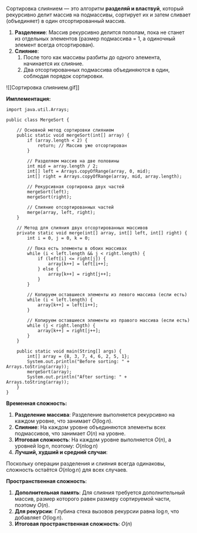 
Сортировка слиянием — это алгоритм **разделяй и властвуй**, который рекурсивно делит массив на подмассивы, сортирует их и затем сливает (объединяет) в один отсортированный массив.

1. **Разделение**: Массив рекурсивно делится пополам, пока не станет из отдельных элементов (размер подмассива = 1, а одиночный элемент всегда отсортирован).
2. **Слияние**: 
	1. После того как массивы разбиты до одного элемента, начинается их слияние.
	2. Два отсортированных подмассива объединяются в один, соблюдая порядок сортировки.


![[Сортировка слиянием.gif]]



**Имплементация:**

```
import java.util.Arrays;

public class MergeSort {

    // Основной метод сортировки слиянием
    public static void mergeSort(int[] array) {
        if (array.length < 2) {
            return; // Массив уже отсортирован
        }
		
        // Разделяем массив на две половины
        int mid = array.length / 2;
        int[] left = Arrays.copyOfRange(array, 0, mid);
        int[] right = Arrays.copyOfRange(array, mid, array.length);
		
        // Рекурсивная сортировка двух частей
        mergeSort(left);
        mergeSort(right);
		
        // Слияние отсортированных частей
        merge(array, left, right);
    }
	
    // Метод для слияния двух отсортированных массивов
    private static void merge(int[] array, int[] left, int[] right) {
        int i = 0, j = 0, k = 0;
		
        // Пока есть элементы в обоих массивах
        while (i < left.length && j < right.length) {
            if (left[i] <= right[j]) {
                array[k++] = left[i++];
            } else {
                array[k++] = right[j++];
            }
        }
		
        // Копируем оставшиеся элементы из левого массива (если есть)
        while (i < left.length) {
            array[k++] = left[i++];
        }
		
        // Копируем оставшиеся элементы из правого массива (если есть)
        while (j < right.length) {
            array[k++] = right[j++];
        }
    }
	
    public static void main(String[] args) {
        int[] array = {8, 3, 7, 4, 6, 2, 5, 1};
        System.out.println("Before sorting: " + Arrays.toString(array));
        mergeSort(array);
        System.out.println("After sorting: " + Arrays.toString(array));
    }
}
```


**Временная сложность:**

1. **Разделение массива**: Разделение выполняется рекурсивно на каждом уровне, что занимает $O(\log n)$.
2. **Слияние**: На каждом уровне объединяются элементы всех подмассивов, что занимает $O(n)$ на уровне.
3. **Итоговая сложность**: На каждом уровне выполняется $O(n)$, а уровней $\log n$, поэтому: $O(n \log n)$
4. **Лучший, худший и средний случаи**:

Поскольку операции разделения и слияния всегда одинаковы, сложность остаётся $O(n \log n)$ для всех случаев.


**Пространственная сложность**:

1. **Дополнительная память**: Для слияния требуется дополнительный массив, размер которого равен размеру сортируемой части, поэтому $O(n)$.
2. **Для рекурсии**: Глубина стека вызовов рекурсии равна $\log n$, что добавляет $O(\log n)$.
3. **Итоговая пространственная сложность**: $O(n)$